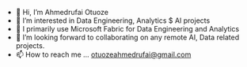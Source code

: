 - 👋 Hi, I’m Ahmedrufai Otuoze
- 👀 I’m interested in Data Engineering, Analytics $ AI projects
- 🌱 I primarily use Microsoft Fabric for Data Engineering and Analytics 
- 💞️ I’m looking forward to collaborating on any remote AI, Data related projects.
- 📫 How to reach me ... otuozeahmedrufai@gmail.com

<!---
otuozeAhmed/otuozeAhmed is a ✨ special ✨ repository because its `README.md` (this file) appears on your GitHub profile.
You can click the Preview link to take a look at your changes.
--->
